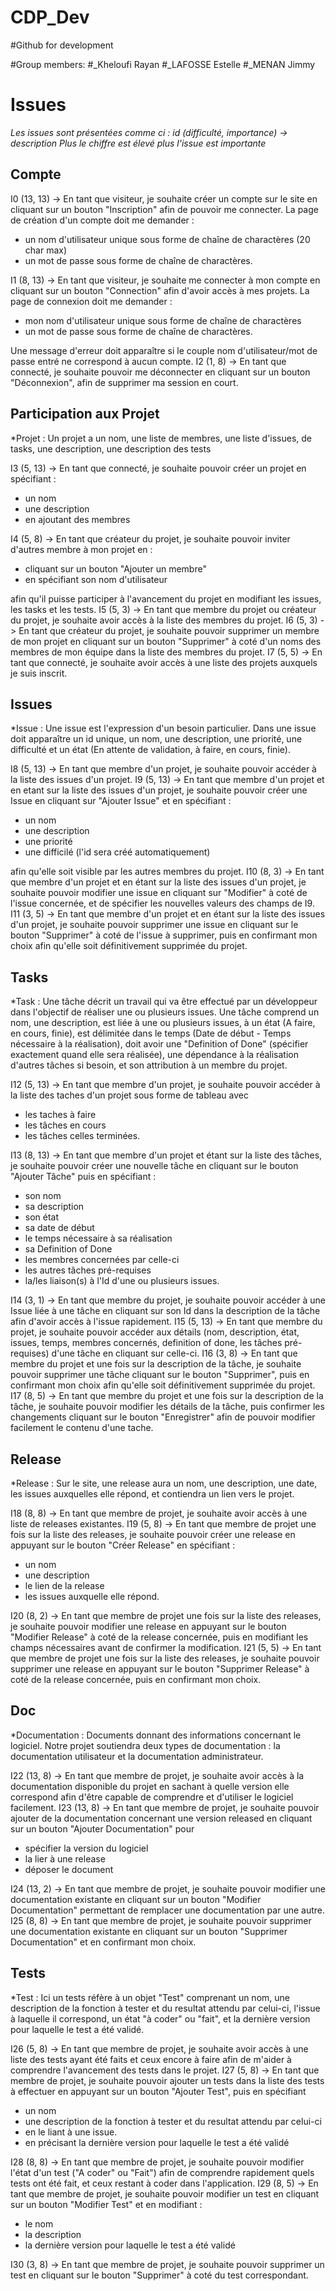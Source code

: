 # CDP_Dev
#Github for development

#Group members:
#_Kheloufi Rayan
#_LAFOSSE Estelle
#_MENAN Jimmy


Issues
======================================
_Les issues sont présentées comme ci :
id (difficulté, importance) -> description
Plus le chiffre est élevé plus l'issue est importante_

Compte
--------

I0 (13, 13) -> En tant que visiteur, je souhaite créer un compte sur le site en cliquant sur un bouton "Inscription" afin de pouvoir me connecter. La page de création d'un compte doit me demander :
* un nom d'utilisateur unique sous forme de chaîne de charactères (20 char max)
* un mot de passe sous forme de chaîne de charactères. 

I1 (8, 13) -> En tant que visiteur, je souhaite me connecter à mon compte en cliquant sur un bouton "Connection" afin d'avoir accès à mes projets. La page de connexion doit me demander :
* mon nom d'utilisateur unique sous forme de chaîne de charactères
* un mot de passe sous forme de chaîne de charactères. 

Une message d'erreur doit apparaître si le couple nom d'utilisateur/mot de passe entré ne correspond à aucun compte. 
I2 (1, 8) -> En tant que connecté, je souhaite pouvoir me déconnecter en cliquant sur un bouton "Déconnexion", afin de supprimer ma session en court.

Participation aux Projet
--------
*Projet : Un projet a un nom, une liste de membres, une liste d'issues, de tasks, une description, une description des tests

I3 (5, 13) -> En tant que connecté, je souhaite pouvoir créer un projet en spécifiant :
* un nom
* une description
* en ajoutant des membres

I4 (5, 8) -> En tant que créateur du projet, je souhaite pouvoir inviter d'autres membre à mon projet en :
* cliquant sur un bouton "Ajouter un membre"
* en spécifiant son nom d'utilisateur

afin qu'il puisse participer à l'avancement du projet en modifiant les issues, les tasks et les tests.
I5 (5, 3) -> En tant que membre du projet ou créateur du projet, je souhaite avoir accès à la liste des membres du projet. 
I6 (5, 3) -> En tant que créateur du projet, je souhaite pouvoir supprimer un membre de mon projet en cliquant sur un bouton "Supprimer" à coté d'un noms des membres de mon équipe dans la liste des membres du projet.
I7 (5, 5) -> En tant que connecté, je souhaite avoir accès à une liste des projets auxquels je suis inscrit. 

Issues
--------

*Issue : Une issue est l'expression d'un besoin particulier. Dans une issue doit apparaître un id unique, un nom, une description, une priorité, une difficulté et un état (En attente de validation, à faire, en cours, finie). 

I8 (5, 13) -> En tant que membre d'un projet, je souhaite pouvoir accéder à la liste des issues d'un projet. 
I9 (5, 13) -> En tant que membre d'un projet et en etant sur la liste des issues d'un projet, je souhaite pouvoir créer une Issue en cliquant sur "Ajouter Issue" et en spécifiant :
* un nom
* une description
* une priorité 
* une difficilé (l'id sera créé automatiquement)

afin qu'elle soit visible par les autres membres du projet.
I10 (8, 3) -> En tant que membre d'un projet et en étant sur la liste des issues d'un projet, je souhaite pouvoir modifier une issue en cliquant sur "Modifier" à coté de l'issue concernée, et de spécifier les nouvelles valeurs des champs de I9. 
I11 (3, 5) -> En tant que membre d'un projet et en étant sur la liste des issues d'un projet, je souhaite pouvoir supprimer une issue en cliquant sur le bouton "Supprimer" à coté de l'issue à supprimer, puis en confirmant mon choix afin qu'elle soit définitivement supprimée du projet.

Tasks
--------

*Task : Une tâche décrit un travail qui va être effectué par un développeur dans l'objectif de réaliser une ou plusieurs issues. Une tâche comprend un nom, une description, est liée à une ou plusieurs issues, à un état (A faire, en cours, finie), est délimitée dans le temps (Date de début - Temps nécessaire à la réalisation), doit avoir une "Definition of Done" (spécifier exactement quand elle sera réalisée), une dépendance à la réalisation d'autres tâches si besoin, et son attribution à un membre du projet.

I12 (5, 13) -> En tant que membre d'un projet, je souhaite pouvoir accéder à la liste des taches d'un projet sous forme de tableau avec 
* les taches à faire
* les tâches en cours
* les tâches celles terminées. 

I13 (8, 13) -> En tant que membre d'un projet et étant sur la liste des tâches, je souhaite pouvoir créer une nouvelle tâche en cliquant sur le bouton "Ajouter Tâche" puis en spécifiant :
* son nom
* sa description
* son état
* sa date de début
* le temps nécessaire à sa réalisation
* sa Definition of Done
* les membres concernées par celle-ci
* les autres tâches pré-requises
* la/les liaison(s) à l'Id d'une ou plusieurs issues. 

I14 (3, 1) -> En tant que membre du projet, je souhaite pouvoir accéder à une Issue liée à une tâche en cliquant sur son Id dans la description de la tâche afin d'avoir accès à l'issue rapidement.
I15 (5, 13) -> En tant que membre du projet, je souhaite pouvoir accéder aux détails (nom, description, état, issues, temps, membres concernés, definition of done, les tâches pré-requises) d'une tâche en cliquant sur celle-ci. 
I16 (3, 8) -> En tant que membre du projet et une fois sur la description de la tâche, je souhaite pouvoir supprimer une tâche cliquant sur le bouton "Supprimer", puis en confirmant mon choix afin qu'elle soit définitivement supprimée du projet.
I17 (8, 5) -> En tant que membre du projet et une fois sur la description de la tâche, je souhaite pouvoir modifier les détails de la tâche, puis confirmer les changements cliquant sur le bouton "Enregistrer" afin de pouvoir modifier facilement le contenu d'une tache.

Release
--------
*Release : Sur le site, une release aura un nom, une description, une date, les issues auxquelles elle répond, et contiendra un lien vers le projet.

I18 (8, 8) -> En tant que membre de projet, je souhaite avoir accès à une liste de releases existantes. 
I19 (5, 8) -> En tant que membre de projet une fois sur la liste des releases, je souhaite pouvoir créer une release en appuyant sur le bouton "Créer Release" en spécifiant :
* un nom
* une description 
* le lien de la release
* les issues auxquelle elle répond.

I20 (8, 2) -> En tant que membre de projet une fois sur la liste des releases, je souhaite pouvoir modifier une release en appuyant sur le bouton "Modifier Release" à coté de la release concernée, puis en modifiant les champs nécessaires avant de confirmer la modification. 
I21 (5, 5) -> En tant que membre de projet une fois sur la liste des releases, je souhaite pouvoir supprimer une release en appuyant sur le bouton "Supprimer Release" à coté de la release concernée, puis en confirmant mon choix.  

Doc
--------
*Documentation : Documents donnant des informations concernant le logiciel. Notre projet soutiendra deux types de documentation : la documentation utilisateur et la documentation administrateur.

I22 (13, 8) -> En tant que membre de projet, je souhaite avoir accès à la documentation disponible du projet en sachant à quelle version elle correspond afin d'être capable de comprendre et d'utiliser le logiciel facilement. 
I23 (13, 8) -> En tant que membre de projet, je souhaite pouvoir ajouter de la documentation concernant une version released en cliquant sur un bouton "Ajouter Documentation" pour 
* spécifier la version du logiciel
* la lier à une release 
* déposer le document 

I24 (13, 2) -> En tant que membre de projet, je souhaite pouvoir modifier une documentation existante en cliquant sur un bouton "Modifier Documentation" permettant de remplacer une documentation par une autre.
I25 (8, 8) -> En tant que membre de projet, je souhaite pouvoir supprimer une documentation existante en cliquant sur un bouton "Supprimer Documentation" et en confirmant mon choix. 


Tests
--------
*Test : Ici un tests réfère à un objet "Test" comprenant un nom, une description de la fonction à tester et du resultat attendu par celui-ci, l'issue à laquelle il correspond, un état "à coder" ou "fait", et la dernière version pour laquelle le test a été validé.

I26 (5, 8) -> En tant que membre de projet, je souhaite avoir accès à une liste des tests ayant été faits et ceux encore à faire afin de m'aider à comprendre l'avancement des tests dans le projet. 
I27 (5, 8) -> En tant que membre de projet, je souhaite pouvoir ajouter un tests dans la liste des tests à effectuer en appuyant sur un bouton "Ajouter Test", puis en spécifiant 
* un nom
* une description de la fonction à tester et du resultat attendu par celui-ci 
* en le liant à une issue.
* en précisant la dernière version pour laquelle le test a été validé

I28 (8, 8) -> En tant que membre de projet, je souhaite pouvoir modifier l'état d'un test ("A coder" ou "Fait") afin de comprendre rapidement quels tests ont été fait, et ceux restant à coder dans l'application. 
I29 (8, 5) -> En tant que membre de projet, je souhaite pouvoir modifier un test en cliquant sur un bouton "Modifier Test" et en modifiant :
* le nom
* la description
* la dernière version pour laquelle le test a été validé 

I30 (3, 8) -> En tant que membre de projet, je souhaite pouvoir supprimer un test en cliquant sur le bouton "Supprimer" à coté du test correspondant. 











